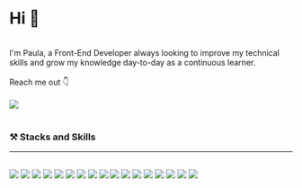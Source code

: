 <h1>Hi 👋</h1>
<br>
I'm Paula, a Front-End Developer always looking to improve my technical skills and grow my knowledge day-to-day as a continuous learner.
<br>
<br>
Reach me out 👇
<br>
<br>
<a href="https://www.linkedin.com/in/paula-hage-b07a3068/" target="_blank">
  <img src="https://img.shields.io/badge/LinkedIn-0077B5?style=for-the-badge&logo=linkedin&logoColor=white" />
</a>
<br>
<br>
<h3>⚒️ Stacks and Skills</h3>
<hr>
<br>
<span><img src="https://img.shields.io/badge/HTML5-E34F26?style=for-the-badge&logo=html5&logoColor=white" /> <span/>
<span><img src="https://img.shields.io/badge/CSS3-1572B6?style=for-the-badge&logo=css3&logoColor=white" /></span>
<img src="https://img.shields.io/badge/JavaScript-323330?style=for-the-badge&logo=javascript&logoColor=F7DF1E" />
<img src="https://img.shields.io/badge/TypeScript-007ACC?style=for-the-badge&logo=typescript&logoColor=white" />  
<img src="https://img.shields.io/badge/React-20232A?style=for-the-badge&logo=react&logoColor=61DAFB" />
<img src="https://img.shields.io/badge/React_Router-CA4245?style=for-the-badge&logo=react-router&logoColor=white" />  
<img src="https://img.shields.io/badge/Redux-593D88?style=for-the-badge&logo=redux&logoColor=white" />
<img src="https://img.shields.io/badge/Node.js-339933?style=for-the-badge&logo=nodedotjs&logoColor=white" />
<img src="	https://img.shields.io/badge/npm-CB3837?style=for-the-badge&logo=npm&logoColor=white" />  
<img src="https://img.shields.io/badge/GIT-E44C30?style=for-the-badge&logo=git&logoColor=white" /> 
<img src="	https://img.shields.io/badge/TypeScript-007ACC?style=for-the-badge&logo=typescript&logoColor=white" />
<img src="https://img.shields.io/badge/Jest-C21325?style=for-the-badge&logo=jest&logoColor=white" />
<img src="https://img.shields.io/badge/Material%20UI-007FFF?style=for-the-badge&logo=mui&logoColor=white" />
<span><img src="https://img.shields.io/badge/Sass-CC6699?style=for-the-badge&logo=sass&logoColor=white" /></span>
<span><img src="https://img.shields.io/badge/styled--components-DB7093?style=for-the-badge&logo=styled-components&logoColor=white"/></span>  
<img src="https://img.shields.io/badge/Bootstrap-563D7C?style=for-the-badge&logo=bootstrap&logoColor=white" />  
<img src="https://img.shields.io/badge/Postman-FF6C37?style=for-the-badge&logo=Postman&logoColor=white" />

  







